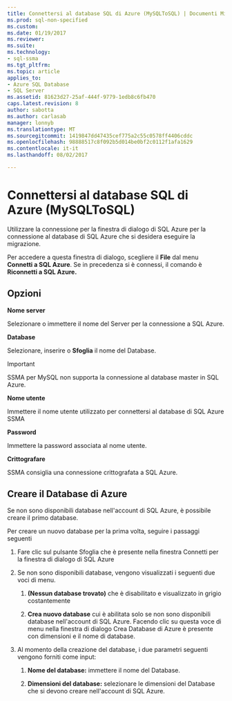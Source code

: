 ```yaml
---
title: Connettersi al database SQL di Azure (MySQLToSQL) | Documenti Microsoft
ms.prod: sql-non-specified
ms.custom: 
ms.date: 01/19/2017
ms.reviewer: 
ms.suite: 
ms.technology:
- sql-ssma
ms.tgt_pltfrm: 
ms.topic: article
applies_to:
- Azure SQL Database
- SQL Server
ms.assetid: 81623d27-25af-444f-9779-1edb8c6fb470
caps.latest.revision: 8
author: sabotta
ms.author: carlasab
manager: lonnyb
ms.translationtype: MT
ms.sourcegitcommit: 1419847dd47435cef775a2c55c0578ff4406cddc
ms.openlocfilehash: 98888517c8f092b5d014be0bf2c0112f1afa1629
ms.contentlocale: it-it
ms.lasthandoff: 08/02/2017

---
```

# <a name="connect-to-azure-sql-db-mysqltosql"></a>Connettersi al database SQL di Azure (MySQLToSQL)
Utilizzare la connessione per la finestra di dialogo di SQL Azure per la connessione al database di SQL Azure che si desidera eseguire la migrazione.  
  
Per accedere a questa finestra di dialogo, scegliere il **File** dal menu **Connetti a SQL Azure**. Se in precedenza si è connessi, il comando è **Riconnetti a SQL Azure.**  
  
## <a name="options"></a>Opzioni  
**Nome server**  
  
Selezionare o immettere il nome del Server per la connessione a SQL Azure.  
  
**Database**  
  
Selezionare, inserire o **Sfoglia** il nome del Database.  
  
> [!IMPORTANT]  
> SSMA per MySQL non supporta la connessione al database master in SQL Azure.  
  
**Nome utente**  
  
Immettere il nome utente utilizzato per connettersi al database di SQL Azure SSMA  
  
**Password**  
  
Immettere la password associata al nome utente.  
  
**Crittografare**  
  
SSMA consiglia una connessione crittografata a SQL Azure.  
  
## <a name="create-azure-database"></a>Creare il Database di Azure  
Se non sono disponibili database nell'account di SQL Azure, è possibile creare il primo database.  
  
Per creare un nuovo database per la prima volta, seguire i passaggi seguenti  
  
1.  Fare clic sul pulsante Sfoglia che è presente nella finestra Connetti per la finestra di dialogo di SQL Azure  
  
2.  Se non sono disponibili database, vengono visualizzati i seguenti due voci di menu.  
  
    1.  **(Nessun database trovato)**  che è disabilitato e visualizzato in grigio costantemente  
  
    2.  **Crea nuovo database** cui è abilitata solo se non sono disponibili database nell'account di SQL Azure. Facendo clic su questa voce di menu nella finestra di dialogo Crea Database di Azure è presente con dimensioni e il nome di database.  
  
3.  Al momento della creazione del database, i due parametri seguenti vengono forniti come input:  
  
    1.  **Nome del database:** immettere il nome del Database.  
  
    2.  **Dimensioni del database:** selezionare le dimensioni del Database che si devono creare nell'account di SQL Azure.  
  

